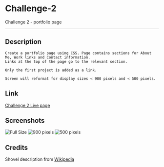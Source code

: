 # Challenge-2
Challenge 2 - portfolio page

---

## Description
    Create a portfolio page using CSS. Page contains sections for About Me, Work links and Contact information.
    Links at the top of the page go to the relevant section.

    Only the first project is added as a link.

    Screen will reformat for display sizes < 900 pixels and < 500 pixels.

## Link
[Challenge 2 Live page](https://methyl8.github.io/Challenge-2/)

## Screenshots
![Full Size](/screenshot/full.png?raw=true)
![900 pixels](/screenshot/900px.png?raw=true)
![500 pixels](/screenshot/500px.png?raw=true)

## Credits
Shovel description from [Wikipedia](https://en.wikipedia.org/wiki/Shovel)